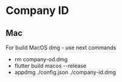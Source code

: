 # Company ID

## Mac

For build MacOS dmg - use next commands

- rm company-od.dmg
- flutter build macos --release
- appdmg ./config.json ./company-id.dmg
